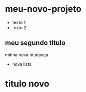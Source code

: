 # meu-novo-projeto
 
 - texto 1
 - texto 2

## meu segundo título

minha nova mudança

- nova lista

# titulo novo
